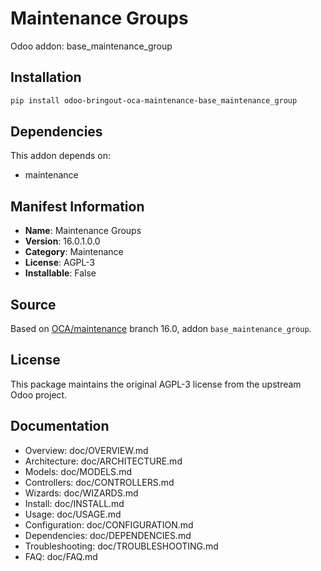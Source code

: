 # Maintenance Groups

Odoo addon: base_maintenance_group

## Installation

```bash
pip install odoo-bringout-oca-maintenance-base_maintenance_group
```

## Dependencies

This addon depends on:
- maintenance

## Manifest Information

- **Name**: Maintenance Groups
- **Version**: 16.0.1.0.0
- **Category**: Maintenance
- **License**: AGPL-3
- **Installable**: False

## Source

Based on [OCA/maintenance](https://github.com/OCA/maintenance) branch 16.0, addon `base_maintenance_group`.

## License

This package maintains the original AGPL-3 license from the upstream Odoo project.

## Documentation

- Overview: doc/OVERVIEW.md
- Architecture: doc/ARCHITECTURE.md
- Models: doc/MODELS.md
- Controllers: doc/CONTROLLERS.md
- Wizards: doc/WIZARDS.md
- Install: doc/INSTALL.md
- Usage: doc/USAGE.md
- Configuration: doc/CONFIGURATION.md
- Dependencies: doc/DEPENDENCIES.md
- Troubleshooting: doc/TROUBLESHOOTING.md
- FAQ: doc/FAQ.md
